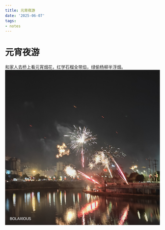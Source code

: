 ```yaml
---
title: 元宵夜游
date: '2025-06-07'
tags:
- notes
---
```


# 元宵夜游
和家人去桥上看元宵烟花，红学石榴全带焰，绿偷杨柳半浮烟。
![本土拉斯维加斯](fireFlower.jpg)